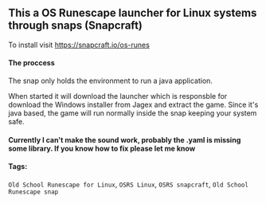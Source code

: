 ## This a OS Runescape launcher for Linux systems through snaps (Snapcraft)

To install visit https://snapcraft.io/os-runes

#### The proccess

The snap only holds the environment to run a java application. 

When started it will download the launcher which is responsble for download the Windows installer from Jagex and extract the game. Since it's java based, the game will run normally inside the snap keeping your system safe.

#### Currently I can't make the sound work, probably the .yaml is missing some library. If you know how to fix please let me know

#### Tags:
`Old School Runescape for Linux`, `OSRS Linux`, `OSRS snapcraft`, `Old School Runescape snap`

